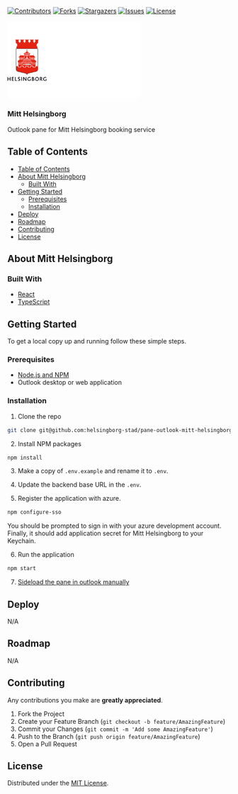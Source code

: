 <!-- SHIELDS -->

[![Contributors][contributors-shield]][contributors-url]
[![Forks][forks-shield]][forks-url]
[![Stargazers][stars-shield]][stars-url]
[![Issues][issues-shield]][issues-url]
[![License][license-shield]][license-url]

<p>
  <a href="https://github.com/helsingborg-stad/app-mitt-helsingborg">
    <img src="hbg-github-logo-combo.png" alt="Logo" width="300">
  </a>
</p>

<h3>Mitt Helsingborg</h3>

<p>
   Outlook pane for Mitt Helsingborg booking service
</p>

## Table of Contents

- [Table of Contents](#table-of-contents)
- [About Mitt Helsingborg](#about-mitt-helsingborg)
  - [Built With](#built-with)
- [Getting Started](#getting-started)
  - [Prerequisites](#prerequisites)
  - [Installation](#installation)
- [Deploy](#deploy)
- [Roadmap](#roadmap)
- [Contributing](#contributing)
- [License](#license)

## About Mitt Helsingborg

### Built With

- [React](https://reactjs.org/)
- [TypeScript](https://www.typescriptlang.org/)

## Getting Started

To get a local copy up and running follow these simple steps.

### Prerequisites

- [Node.js and NPM](https://nodejs.org/en/download/package-manager/)
- Outlook desktop or web application

### Installation

1. Clone the repo

```sh
git clone git@github.com:helsingborg-stad/pane-outlook-mitt-helsingborg.git
```

2. Install NPM packages

```sh
npm install
```

3. Make a copy of `.env.example` and rename it to `.env`.

4. Update the backend base URL in the `.env`.

5. Register the application with azure.

```sh
npm configure-sso
```

You should be prompted to sign in with your azure development account. Finally, it should add application secret for Mitt Helsingborg to your Keychain.

6. Run the application

```sh
npm start
```

7. [Sideload the pane in outlook manually](https://docs.microsoft.com/en-us/office/dev/add-ins/outlook/sideload-outlook-add-ins-for-testing#sideload-manually)

## Deploy

N/A

## Roadmap

N/A

## Contributing

Any contributions you make are **greatly appreciated**.

1. Fork the Project
2. Create your Feature Branch (`git checkout -b feature/AmazingFeature`)
3. Commit your Changes (`git commit -m 'Add some AmazingFeature'`)
4. Push to the Branch (`git push origin feature/AmazingFeature`)
5. Open a Pull Request

## License

Distributed under the [MIT License][license-url].

<!-- MARKDOWN LINKS & IMAGES -->
<!-- https://www.markdownguide.org/basic-syntax/#reference-style-links -->

[contributors-shield]: https://img.shields.io/github/contributors/helsingborg-stad/app-mitt-helsingborg.svg?style=flat-square
[contributors-url]: https://github.com/helsingborg-stad/app-mitt-helsingborg/graphs/contributors
[forks-shield]: https://img.shields.io/github/forks/helsingborg-stad/app-mitt-helsingborg.svg?style=flat-square
[forks-url]: https://github.com/helsingborg-stad/app-mitt-helsingborg/network/members
[stars-shield]: https://img.shields.io/github/stars/helsingborg-stad/app-mitt-helsingborg.svg?style=flat-square
[stars-url]: https://github.com/helsingborg-stad/app-mitt-helsingborg/stargazers
[issues-shield]: https://img.shields.io/github/issues/helsingborg-stad/app-mitt-helsingborg.svg?style=flat-square
[issues-url]: https://github.com/helsingborg-stad/app-mitt-helsingborg/issues
[license-shield]: https://img.shields.io/github/license/helsingborg-stad/app-mitt-helsingborg.svg?style=flat-square
[license-url]: https://raw.githubusercontent.com/helsingborg-stad/app-mitt-helsingborg/master/LICENSE
[product-screenshot]: hbg-github-banner.jpg

